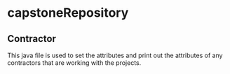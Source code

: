 # capstoneRepository
## Contractor

This java file is used to set the attributes and print out the attributes of any contractors that are working with the projects.
